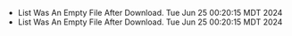 *  List Was An Empty File After Download. Tue Jun 25 00:20:15 MDT 2024
*  List Was An Empty File After Download. Tue Jun 25 00:20:15 MDT 2024
